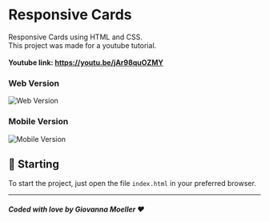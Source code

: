 
# Responsive Cards

Responsive Cards using HTML and CSS.<br />
This project was made for a youtube tutorial.<br /><br/>
**Youtube link: https://youtu.be/jAr98quOZMY**
### Web Version
<img src="https://i.imgur.com/nxf5JAi.png" alt="Web Version"/>

### Mobile Version
<img src="https://i.imgur.com/GfFl7Pt.png" alt="Mobile Version"/>

## 🚀 Starting

To start the project, just open the file `index.html` in your preferred browser.

---
##### Coded with love by Giovanna Moeller ♥️
